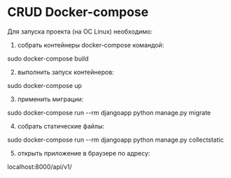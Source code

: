 # CRUD Docker-compose

Для запуска проекта (на ОС Linux) необходимо:

1. собрать контейнеры docker-compose командой:

sudo docker-compose build

2. выполнить запуск контейнеров:

sudo docker-compose up

3. применить миграции:

sudo docker-compose run --rm djangoapp python manage.py migrate

4. собрать статические файлы:

sudo docker-compose run --rm djangoapp python manage.py collectstatic

5. открыть приложение в браузере по адресу:

localhost:8000/api/v1/


